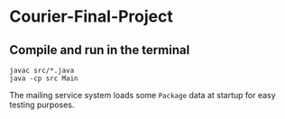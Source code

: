 # Courier-Final-Project
## Compile and run in the terminal
```
javac src/*.java
java -cp src Main
```
The mailing service system loads some `Package` data at startup for easy testing purposes.

